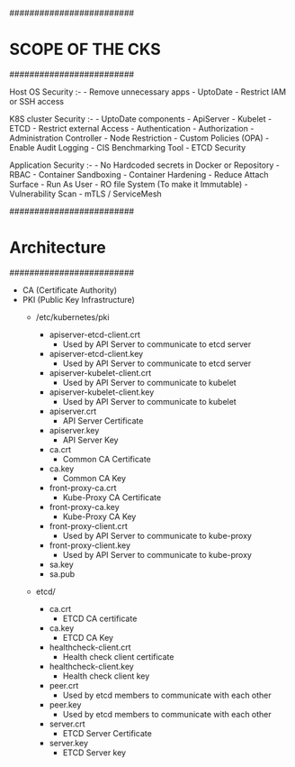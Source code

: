 #########################
# SCOPE OF THE CKS
#########################

Host OS Security :-
    - Remove unnecessary apps
    - UptoDate
    - Restrict IAM or SSH access

K8S cluster Security :-
    - UptoDate components
        - ApiServer
        - Kubelet
        - ETCD
    - Restrict external Access
    - Authentication
    - Authorization
    - Administration Controller 
        - Node Restriction
        - Custom Policies (OPA)
    - Enable Audit Logging
    - CIS Benchmarking Tool
    - ETCD Security

Application Security :-
    - No Hardcoded secrets in Docker or Repository
    - RBAC
    - Container Sandboxing
    - Container Hardening
        - Reduce Attach Surface
        - Run As User
        - RO file System (To make it Immutable)
    - Vulnerability Scan
    - mTLS / ServiceMesh

#########################
# Architecture
#########################

- CA (Certificate Authority)
- PKI (Public Key Infrastructure)
    - /etc/kubernetes/pki

        - apiserver-etcd-client.crt 
            - Used by API Server to communicate to etcd server
        - apiserver-etcd-client.key 
            - Used by API Server to communicate to etcd server
        - apiserver-kubelet-client.crt 
            - Used by API Server to communicate to kubelet
        - apiserver-kubelet-client.key 
            - Used by API Server to communicate to kubelet
        - apiserver.crt 
            - API Server Certificate
        - apiserver.key 
            - API Server Key
        - ca.crt 
            - Common CA Certificate
        - ca.key 
            - Common CA Key
        - front-proxy-ca.crt 
            - Kube-Proxy CA Certificate
        - front-proxy-ca.key 
            - Kube-Proxy CA Key
        - front-proxy-client.crt 
            - Used by API Server to communicate to kube-proxy
        - front-proxy-client.key 
            - Used by API Server to communicate to kube-proxy
        - sa.key
        - sa.pub

    - etcd/

        - ca.crt
            - ETCD CA certificate
        - ca.key
            - ETCD CA Key
        - healthcheck-client.crt
            - Health check client certificate
        - healthcheck-client.key
            - Health check client key
        - peer.crt
            - Used by etcd members to communicate with each other
        - peer.key
            - Used by etcd members to communicate with each other
        - server.crt
            - ETCD Server Certificate
        - server.key
            - ETCD Server key